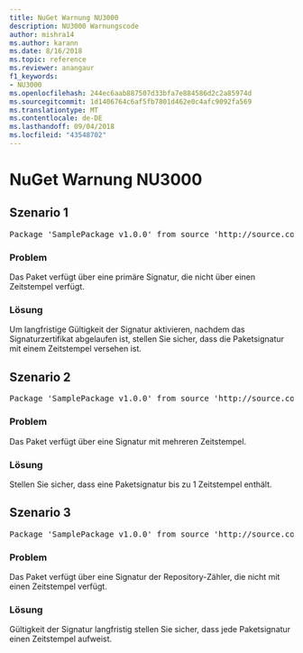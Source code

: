 ```yaml
---
title: NuGet Warnung NU3000
description: NU3000 Warnungscode
author: mishra14
ms.author: karann
ms.date: 8/16/2018
ms.topic: reference
ms.reviewer: anangaur
f1_keywords:
- NU3000
ms.openlocfilehash: 244ec6aab887507d33bfa7e884586d2c2a85974d
ms.sourcegitcommit: 1d1406764c6af5fb7801d462e0c4afc9092fa569
ms.translationtype: MT
ms.contentlocale: de-DE
ms.lasthandoff: 09/04/2018
ms.locfileid: "43548702"
---
```

# <a name="nuget-warning-nu3000"></a>NuGet Warnung NU3000

## <a name="scenario-1"></a>Szenario 1

<pre>Package 'SamplePackage v1.0.0' from source 'http://source.com/index.json': The primary signature does not have a timestamp.</pre>

### <a name="issue"></a>Problem

Das Paket verfügt über eine primäre Signatur, die nicht über einen Zeitstempel verfügt.


### <a name="solution"></a>Lösung

Um langfristige Gültigkeit der Signatur aktivieren, nachdem das Signaturzertifikat abgelaufen ist, stellen Sie sicher, dass die Paketsignatur mit einem Zeitstempel versehen ist.



## <a name="scenario-2"></a>Szenario 2

<pre>Package 'SamplePackage v1.0.0' from source 'http://source.com/index.json': Multiple timestamps are not accepted.</pre>

### <a name="issue"></a>Problem

Das Paket verfügt über eine Signatur mit mehreren Zeitstempel.


### <a name="solution"></a>Lösung

Stellen Sie sicher, dass eine Paketsignatur bis zu 1 Zeitstempel enthält.



## <a name="scenario-3"></a>Szenario 3

<pre>Package 'SamplePackage v1.0.0' from source 'http://source.com/index.json': The repository countersignature does not have a timestamp.</pre>

### <a name="issue"></a>Problem

Das Paket verfügt über eine Signatur der Repository-Zähler, die nicht mit einen Zeitstempel verfügt.


### <a name="solution"></a>Lösung

Gültigkeit der Signatur langfristig stellen Sie sicher, dass jede Paketsignatur einen Zeitstempel aufweist.


